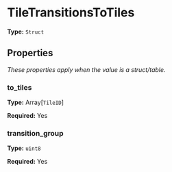 # TileTransitionsToTiles

**Type:** `Struct`

## Properties

*These properties apply when the value is a struct/table.*

### to_tiles

**Type:** Array[`TileID`]

**Required:** Yes

### transition_group

**Type:** `uint8`

**Required:** Yes

